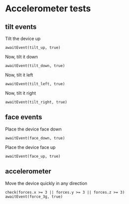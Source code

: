 # Accelerometer tests

## tilt events

Tilt the device up

    awaitEvent(tilt_up, true)

Now, tilt it down

    awaitEvent(tilt_down, true)

Now, tilt it left

    awaitEvent(tilt_left, true)

Now, tilt it right

    awaitEvent(tilt_right, true)

## face events

Place the device face down

    awaitEvent(face_down, true)
    
    
Place the device face up

    awaitEvent(face_up, true)


## accelerometer 

Move the device quickly in any direction

    check(forces.x >= 3 || forces.y >= 3 || forces.z >= 3)
    awaitEvent(force_3g, true)
